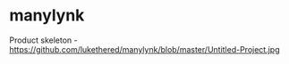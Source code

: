 # manylynk

Product skeleton - 
https://github.com/lukethered/manylynk/blob/master/Untitled-Project.jpg


